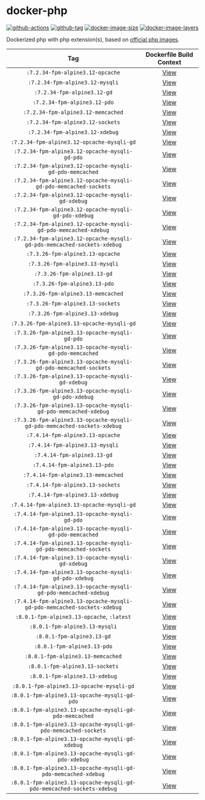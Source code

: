 # docker-php

[![github-actions](https://github.com/theohbrothers/docker-php/workflows/ci-master-pr/badge.svg)](https://github.com/theohbrothers/docker-php/actions)
[![github-tag](https://img.shields.io/github/tag/theohbrothers/docker-php)](https://github.com/theohbrothers/docker-php/releases/)
[![docker-image-size](https://img.shields.io/microbadger/image-size/theohbrothers/docker-php/latest)](https://hub.docker.com/r/theohbrothers/docker-php)
[![docker-image-layers](https://img.shields.io/microbadger/layers/theohbrothers/docker-php/latest)](https://hub.docker.com/r/theohbrothers/docker-php)

Dockerized php with php extension(s), based on [official php images](https://hub.docker.com/_/php).

| Tag | Dockerfile Build Context |
|:-------:|:---------:|
| `:7.2.34-fpm-alpine3.12-opcache` | [View](variants/7.2.34-fpm-alpine3.12-opcache ) |
| `:7.2.34-fpm-alpine3.12-mysqli` | [View](variants/7.2.34-fpm-alpine3.12-mysqli ) |
| `:7.2.34-fpm-alpine3.12-gd` | [View](variants/7.2.34-fpm-alpine3.12-gd ) |
| `:7.2.34-fpm-alpine3.12-pdo` | [View](variants/7.2.34-fpm-alpine3.12-pdo ) |
| `:7.2.34-fpm-alpine3.12-memcached` | [View](variants/7.2.34-fpm-alpine3.12-memcached ) |
| `:7.2.34-fpm-alpine3.12-sockets` | [View](variants/7.2.34-fpm-alpine3.12-sockets ) |
| `:7.2.34-fpm-alpine3.12-xdebug` | [View](variants/7.2.34-fpm-alpine3.12-xdebug ) |
| `:7.2.34-fpm-alpine3.12-opcache-mysqli-gd` | [View](variants/7.2.34-fpm-alpine3.12-opcache-mysqli-gd ) |
| `:7.2.34-fpm-alpine3.12-opcache-mysqli-gd-pdo` | [View](variants/7.2.34-fpm-alpine3.12-opcache-mysqli-gd-pdo ) |
| `:7.2.34-fpm-alpine3.12-opcache-mysqli-gd-pdo-memcached` | [View](variants/7.2.34-fpm-alpine3.12-opcache-mysqli-gd-pdo-memcached ) |
| `:7.2.34-fpm-alpine3.12-opcache-mysqli-gd-pdo-memcached-sockets` | [View](variants/7.2.34-fpm-alpine3.12-opcache-mysqli-gd-pdo-memcached-sockets ) |
| `:7.2.34-fpm-alpine3.12-opcache-mysqli-gd-xdebug` | [View](variants/7.2.34-fpm-alpine3.12-opcache-mysqli-gd-xdebug ) |
| `:7.2.34-fpm-alpine3.12-opcache-mysqli-gd-pdo-xdebug` | [View](variants/7.2.34-fpm-alpine3.12-opcache-mysqli-gd-pdo-xdebug ) |
| `:7.2.34-fpm-alpine3.12-opcache-mysqli-gd-pdo-memcached-xdebug` | [View](variants/7.2.34-fpm-alpine3.12-opcache-mysqli-gd-pdo-memcached-xdebug ) |
| `:7.2.34-fpm-alpine3.12-opcache-mysqli-gd-pdo-memcached-sockets-xdebug` | [View](variants/7.2.34-fpm-alpine3.12-opcache-mysqli-gd-pdo-memcached-sockets-xdebug ) |
| `:7.3.26-fpm-alpine3.13-opcache` | [View](variants/7.3.26-fpm-alpine3.13-opcache ) |
| `:7.3.26-fpm-alpine3.13-mysqli` | [View](variants/7.3.26-fpm-alpine3.13-mysqli ) |
| `:7.3.26-fpm-alpine3.13-gd` | [View](variants/7.3.26-fpm-alpine3.13-gd ) |
| `:7.3.26-fpm-alpine3.13-pdo` | [View](variants/7.3.26-fpm-alpine3.13-pdo ) |
| `:7.3.26-fpm-alpine3.13-memcached` | [View](variants/7.3.26-fpm-alpine3.13-memcached ) |
| `:7.3.26-fpm-alpine3.13-sockets` | [View](variants/7.3.26-fpm-alpine3.13-sockets ) |
| `:7.3.26-fpm-alpine3.13-xdebug` | [View](variants/7.3.26-fpm-alpine3.13-xdebug ) |
| `:7.3.26-fpm-alpine3.13-opcache-mysqli-gd` | [View](variants/7.3.26-fpm-alpine3.13-opcache-mysqli-gd ) |
| `:7.3.26-fpm-alpine3.13-opcache-mysqli-gd-pdo` | [View](variants/7.3.26-fpm-alpine3.13-opcache-mysqli-gd-pdo ) |
| `:7.3.26-fpm-alpine3.13-opcache-mysqli-gd-pdo-memcached` | [View](variants/7.3.26-fpm-alpine3.13-opcache-mysqli-gd-pdo-memcached ) |
| `:7.3.26-fpm-alpine3.13-opcache-mysqli-gd-pdo-memcached-sockets` | [View](variants/7.3.26-fpm-alpine3.13-opcache-mysqli-gd-pdo-memcached-sockets ) |
| `:7.3.26-fpm-alpine3.13-opcache-mysqli-gd-xdebug` | [View](variants/7.3.26-fpm-alpine3.13-opcache-mysqli-gd-xdebug ) |
| `:7.3.26-fpm-alpine3.13-opcache-mysqli-gd-pdo-xdebug` | [View](variants/7.3.26-fpm-alpine3.13-opcache-mysqli-gd-pdo-xdebug ) |
| `:7.3.26-fpm-alpine3.13-opcache-mysqli-gd-pdo-memcached-xdebug` | [View](variants/7.3.26-fpm-alpine3.13-opcache-mysqli-gd-pdo-memcached-xdebug ) |
| `:7.3.26-fpm-alpine3.13-opcache-mysqli-gd-pdo-memcached-sockets-xdebug` | [View](variants/7.3.26-fpm-alpine3.13-opcache-mysqli-gd-pdo-memcached-sockets-xdebug ) |
| `:7.4.14-fpm-alpine3.13-opcache` | [View](variants/7.4.14-fpm-alpine3.13-opcache ) |
| `:7.4.14-fpm-alpine3.13-mysqli` | [View](variants/7.4.14-fpm-alpine3.13-mysqli ) |
| `:7.4.14-fpm-alpine3.13-gd` | [View](variants/7.4.14-fpm-alpine3.13-gd ) |
| `:7.4.14-fpm-alpine3.13-pdo` | [View](variants/7.4.14-fpm-alpine3.13-pdo ) |
| `:7.4.14-fpm-alpine3.13-memcached` | [View](variants/7.4.14-fpm-alpine3.13-memcached ) |
| `:7.4.14-fpm-alpine3.13-sockets` | [View](variants/7.4.14-fpm-alpine3.13-sockets ) |
| `:7.4.14-fpm-alpine3.13-xdebug` | [View](variants/7.4.14-fpm-alpine3.13-xdebug ) |
| `:7.4.14-fpm-alpine3.13-opcache-mysqli-gd` | [View](variants/7.4.14-fpm-alpine3.13-opcache-mysqli-gd ) |
| `:7.4.14-fpm-alpine3.13-opcache-mysqli-gd-pdo` | [View](variants/7.4.14-fpm-alpine3.13-opcache-mysqli-gd-pdo ) |
| `:7.4.14-fpm-alpine3.13-opcache-mysqli-gd-pdo-memcached` | [View](variants/7.4.14-fpm-alpine3.13-opcache-mysqli-gd-pdo-memcached ) |
| `:7.4.14-fpm-alpine3.13-opcache-mysqli-gd-pdo-memcached-sockets` | [View](variants/7.4.14-fpm-alpine3.13-opcache-mysqli-gd-pdo-memcached-sockets ) |
| `:7.4.14-fpm-alpine3.13-opcache-mysqli-gd-xdebug` | [View](variants/7.4.14-fpm-alpine3.13-opcache-mysqli-gd-xdebug ) |
| `:7.4.14-fpm-alpine3.13-opcache-mysqli-gd-pdo-xdebug` | [View](variants/7.4.14-fpm-alpine3.13-opcache-mysqli-gd-pdo-xdebug ) |
| `:7.4.14-fpm-alpine3.13-opcache-mysqli-gd-pdo-memcached-xdebug` | [View](variants/7.4.14-fpm-alpine3.13-opcache-mysqli-gd-pdo-memcached-xdebug ) |
| `:7.4.14-fpm-alpine3.13-opcache-mysqli-gd-pdo-memcached-sockets-xdebug` | [View](variants/7.4.14-fpm-alpine3.13-opcache-mysqli-gd-pdo-memcached-sockets-xdebug ) |
| `:8.0.1-fpm-alpine3.13-opcache`, `:latest` | [View](variants/8.0.1-fpm-alpine3.13-opcache ) |
| `:8.0.1-fpm-alpine3.13-mysqli` | [View](variants/8.0.1-fpm-alpine3.13-mysqli ) |
| `:8.0.1-fpm-alpine3.13-gd` | [View](variants/8.0.1-fpm-alpine3.13-gd ) |
| `:8.0.1-fpm-alpine3.13-pdo` | [View](variants/8.0.1-fpm-alpine3.13-pdo ) |
| `:8.0.1-fpm-alpine3.13-memcached` | [View](variants/8.0.1-fpm-alpine3.13-memcached ) |
| `:8.0.1-fpm-alpine3.13-sockets` | [View](variants/8.0.1-fpm-alpine3.13-sockets ) |
| `:8.0.1-fpm-alpine3.13-xdebug` | [View](variants/8.0.1-fpm-alpine3.13-xdebug ) |
| `:8.0.1-fpm-alpine3.13-opcache-mysqli-gd` | [View](variants/8.0.1-fpm-alpine3.13-opcache-mysqli-gd ) |
| `:8.0.1-fpm-alpine3.13-opcache-mysqli-gd-pdo` | [View](variants/8.0.1-fpm-alpine3.13-opcache-mysqli-gd-pdo ) |
| `:8.0.1-fpm-alpine3.13-opcache-mysqli-gd-pdo-memcached` | [View](variants/8.0.1-fpm-alpine3.13-opcache-mysqli-gd-pdo-memcached ) |
| `:8.0.1-fpm-alpine3.13-opcache-mysqli-gd-pdo-memcached-sockets` | [View](variants/8.0.1-fpm-alpine3.13-opcache-mysqli-gd-pdo-memcached-sockets ) |
| `:8.0.1-fpm-alpine3.13-opcache-mysqli-gd-xdebug` | [View](variants/8.0.1-fpm-alpine3.13-opcache-mysqli-gd-xdebug ) |
| `:8.0.1-fpm-alpine3.13-opcache-mysqli-gd-pdo-xdebug` | [View](variants/8.0.1-fpm-alpine3.13-opcache-mysqli-gd-pdo-xdebug ) |
| `:8.0.1-fpm-alpine3.13-opcache-mysqli-gd-pdo-memcached-xdebug` | [View](variants/8.0.1-fpm-alpine3.13-opcache-mysqli-gd-pdo-memcached-xdebug ) |
| `:8.0.1-fpm-alpine3.13-opcache-mysqli-gd-pdo-memcached-sockets-xdebug` | [View](variants/8.0.1-fpm-alpine3.13-opcache-mysqli-gd-pdo-memcached-sockets-xdebug ) |
